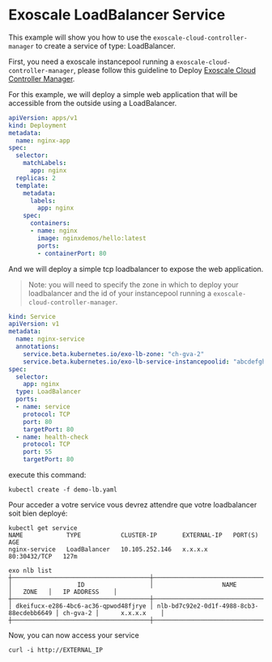 # Exoscale LoadBalancer Service

This example will show you how to use the `exoscale-cloud-controller-manager` to create a service of type: LoadBalancer.

First, you need a exoscale instancepool running a `exoscale-cloud-controller-manager`, please follow this guideline to Deploy [Exoscale Cloud Controller Manager](../../README.md).

For this example, we will deploy a simple web application that will be accessible from the outside using a LoadBalancer.

``` yaml
apiVersion: apps/v1
kind: Deployment
metadata:
  name: nginx-app
spec:
  selector:
    matchLabels:
      app: nginx
  replicas: 2
  template:
    metadata:
      labels:
        app: nginx
    spec:
      containers:
      - name: nginx
        image: nginxdemos/hello:latest
        ports:
        - containerPort: 80
```

And we will deploy a simple tcp loadbalancer to expose the web application.

>Note: you will need to specify the zone in which to deploy your loadbalancer and the id of your instancepool running a `exoscale-cloud-controller-manager`.

``` yaml
kind: Service
apiVersion: v1
metadata:
  name: nginx-service
  annotations:
    service.beta.kubernetes.io/exo-lb-zone: "ch-gva-2"
    service.beta.kubernetes.io/exo-lb-service-instancepoolid: "abcdefgh-1234-ijkl-5678-mnopqrstuvwx"
spec:
  selector:
    app: nginx
  type: LoadBalancer
  ports:
  - name: service
    protocol: TCP
    port: 80
    targetPort: 80
  - name: health-check
    protocol: TCP
    port: 55
    targetPort: 80
```

execute this command:
```
kubectl create -f demo-lb.yaml
```

Pour acceder a votre service vous devrez attendre que votre loadbalancer soit bien deployé:

```
kubectl get service
NAME            TYPE           CLUSTER-IP       EXTERNAL-IP   PORT(S)        AGE
nginx-service   LoadBalancer   10.105.252.146   x.x.x.x       80:30432/TCP   127m

exo nlb list
┼──────────────────────────────────────┼──────────────────────────────────────────┼──────────┼─────────────────┼
│                  ID                  │                   NAME                   │   ZONE   │   IP ADDRESS    │
┼──────────────────────────────────────┼──────────────────────────────────────────┼──────────┼─────────────────┼
│ dkeifucx-e286-4bc6-ac36-qpwod48fjrye │ nlb-bd7c92e2-0d1f-4988-8cb3-88ecdebb6649 │ ch-gva-2 │      x.x.x.x    │
┼──────────────────────────────────────┼──────────────────────────────────────────┼──────────┼─────────────────┼
```

Now, you can now access your service

```
curl -i http://EXTERNAL_IP
```